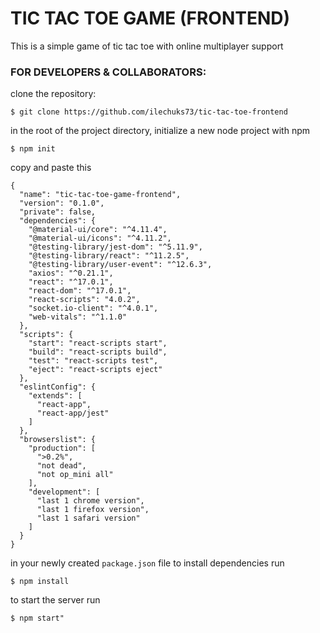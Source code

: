 # TIC TAC TOE GAME (FRONTEND)

This is a simple game of tic tac toe with online multiplayer support 

### FOR DEVELOPERS & COLLABORATORS:

clone the repository:
```
$ git clone https://github.com/ilechuks73/tic-tac-toe-frontend
```
in the root of the project directory, initialize a new node project with npm

```
$ npm init
```

copy and paste this

```
{
  "name": "tic-tac-toe-game-frontend",
  "version": "0.1.0",
  "private": false,
  "dependencies": {
    "@material-ui/core": "^4.11.4",
    "@material-ui/icons": "^4.11.2",
    "@testing-library/jest-dom": "^5.11.9",
    "@testing-library/react": "^11.2.5",
    "@testing-library/user-event": "^12.6.3",
    "axios": "^0.21.1",
    "react": "^17.0.1",
    "react-dom": "^17.0.1",
    "react-scripts": "4.0.2",
    "socket.io-client": "^4.0.1",
    "web-vitals": "^1.1.0"
  },
  "scripts": {
    "start": "react-scripts start",
    "build": "react-scripts build",
    "test": "react-scripts test",
    "eject": "react-scripts eject"
  },
  "eslintConfig": {
    "extends": [
      "react-app",
      "react-app/jest"
    ]
  },
  "browserslist": {
    "production": [
      ">0.2%",
      "not dead",
      "not op_mini all"
    ],
    "development": [
      "last 1 chrome version",
      "last 1 firefox version",
      "last 1 safari version"
    ]
  }
}

```
in your newly created ```package.json``` file 
to install dependencies run
```
$ npm install
```
to start the server run 
```
$ npm start"
```